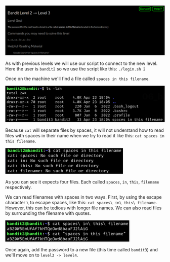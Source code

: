 ![bandit2_01.png](https://raw.githubusercontent.com/ToasterMouse/WriteupsAndCTFs/main/overthewire/bandit/images/bandit2_01.png)

As with previous levels we will use our script to connect to the new level. Here the user is `bandit2` so we use the script like this: `./login.sh 2`

Once on the machine we'll find a file called `spaces in this filename`.

![bandit2_01.png](https://raw.githubusercontent.com/ToasterMouse/WriteupsAndCTFs/main/overthewire/bandit/images/bandit2_02.png)

Because `cat` will separate files by spaces, it will not understand how to read files with spaces in their name when we try to read it like this: `cat spaces in this filename`.

![bandit2_01.png](https://raw.githubusercontent.com/ToasterMouse/WriteupsAndCTFs/main/overthewire/bandit/images/bandit2_03.png)

As you can see it expects four files. Each called `spaces`, `in`, `this`, `filename` respectively.

We can read filenames with spaces in two ways. First, by using the escape character `\` to escape spaces, like this: `cat spaces\ in\ this\ filename`. However, this can be tedious with longer file names. We can also read files by surrounding the filename with quotes.

![bandit2_01.png](https://raw.githubusercontent.com/ToasterMouse/WriteupsAndCTFs/main/overthewire/bandit/images/bandit2_04.png)

Once again, add the password to a new file (this time called `bandit3`) and we'll move on to `level3 -> level4`.


